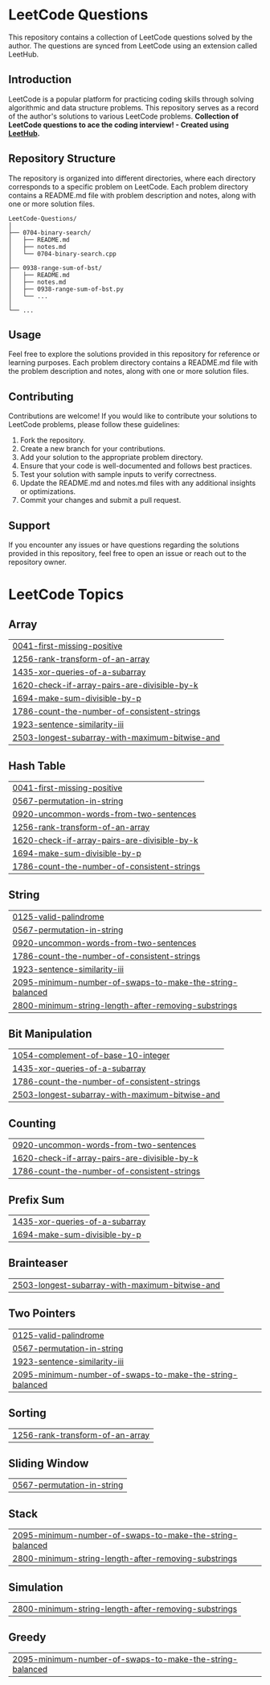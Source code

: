 # LeetCode Questions

This repository contains a collection of LeetCode questions solved by the author. The questions are synced from LeetCode using an extension called LeetHub.

## Introduction

LeetCode is a popular platform for practicing coding skills through solving algorithmic and data structure problems. This repository serves as a record of the author's solutions to various LeetCode problems.
**Collection of LeetCode questions to ace the coding interview! - Created using [LeetHub](https://github.com/QasimWani/LeetHub).**


## Repository Structure

The repository is organized into different directories, where each directory corresponds to a specific problem on LeetCode. Each problem directory contains a README.md file with problem description and notes, along with one or more solution files.

```
LeetCode-Questions/
│
├── 0704-binary-search/
│   ├── README.md
│   ├── notes.md
│   └── 0704-binary-search.cpp
│
├── 0938-range-sum-of-bst/
│   ├── README.md
│   ├── notes.md
│   ├── 0938-range-sum-of-bst.py
│   └── ...
│
└── ...
```

## Usage

Feel free to explore the solutions provided in this repository for reference or learning purposes. Each problem directory contains a README.md file with the problem description and notes, along with one or more solution files.

## Contributing

Contributions are welcome! If you would like to contribute your solutions to LeetCode problems, please follow these guidelines:

1. Fork the repository.
2. Create a new branch for your contributions.
3. Add your solution to the appropriate problem directory.
4. Ensure that your code is well-documented and follows best practices.
5. Test your solution with sample inputs to verify correctness.
6. Update the README.md and notes.md files with any additional insights or optimizations.
7. Commit your changes and submit a pull request.

## Support

If you encounter any issues or have questions regarding the solutions provided in this repository, feel free to open an issue or reach out to the repository owner.

<!---LeetCode Topics Start-->
# LeetCode Topics
## Array
|  |
| ------- |
| [0041-first-missing-positive](https://github.com/Aman149/LeetCode-Questions/tree/master/0041-first-missing-positive) |
| [1256-rank-transform-of-an-array](https://github.com/Aman149/LeetCode-Questions/tree/master/1256-rank-transform-of-an-array) |
| [1435-xor-queries-of-a-subarray](https://github.com/Aman149/LeetCode-Questions/tree/master/1435-xor-queries-of-a-subarray) |
| [1620-check-if-array-pairs-are-divisible-by-k](https://github.com/Aman149/LeetCode-Questions/tree/master/1620-check-if-array-pairs-are-divisible-by-k) |
| [1694-make-sum-divisible-by-p](https://github.com/Aman149/LeetCode-Questions/tree/master/1694-make-sum-divisible-by-p) |
| [1786-count-the-number-of-consistent-strings](https://github.com/Aman149/LeetCode-Questions/tree/master/1786-count-the-number-of-consistent-strings) |
| [1923-sentence-similarity-iii](https://github.com/Aman149/LeetCode-Questions/tree/master/1923-sentence-similarity-iii) |
| [2503-longest-subarray-with-maximum-bitwise-and](https://github.com/Aman149/LeetCode-Questions/tree/master/2503-longest-subarray-with-maximum-bitwise-and) |
## Hash Table
|  |
| ------- |
| [0041-first-missing-positive](https://github.com/Aman149/LeetCode-Questions/tree/master/0041-first-missing-positive) |
| [0567-permutation-in-string](https://github.com/Aman149/LeetCode-Questions/tree/master/0567-permutation-in-string) |
| [0920-uncommon-words-from-two-sentences](https://github.com/Aman149/LeetCode-Questions/tree/master/0920-uncommon-words-from-two-sentences) |
| [1256-rank-transform-of-an-array](https://github.com/Aman149/LeetCode-Questions/tree/master/1256-rank-transform-of-an-array) |
| [1620-check-if-array-pairs-are-divisible-by-k](https://github.com/Aman149/LeetCode-Questions/tree/master/1620-check-if-array-pairs-are-divisible-by-k) |
| [1694-make-sum-divisible-by-p](https://github.com/Aman149/LeetCode-Questions/tree/master/1694-make-sum-divisible-by-p) |
| [1786-count-the-number-of-consistent-strings](https://github.com/Aman149/LeetCode-Questions/tree/master/1786-count-the-number-of-consistent-strings) |
## String
|  |
| ------- |
| [0125-valid-palindrome](https://github.com/Aman149/LeetCode-Questions/tree/master/0125-valid-palindrome) |
| [0567-permutation-in-string](https://github.com/Aman149/LeetCode-Questions/tree/master/0567-permutation-in-string) |
| [0920-uncommon-words-from-two-sentences](https://github.com/Aman149/LeetCode-Questions/tree/master/0920-uncommon-words-from-two-sentences) |
| [1786-count-the-number-of-consistent-strings](https://github.com/Aman149/LeetCode-Questions/tree/master/1786-count-the-number-of-consistent-strings) |
| [1923-sentence-similarity-iii](https://github.com/Aman149/LeetCode-Questions/tree/master/1923-sentence-similarity-iii) |
| [2095-minimum-number-of-swaps-to-make-the-string-balanced](https://github.com/Aman149/LeetCode-Questions/tree/master/2095-minimum-number-of-swaps-to-make-the-string-balanced) |
| [2800-minimum-string-length-after-removing-substrings](https://github.com/Aman149/LeetCode-Questions/tree/master/2800-minimum-string-length-after-removing-substrings) |
## Bit Manipulation
|  |
| ------- |
| [1054-complement-of-base-10-integer](https://github.com/Aman149/LeetCode-Questions/tree/master/1054-complement-of-base-10-integer) |
| [1435-xor-queries-of-a-subarray](https://github.com/Aman149/LeetCode-Questions/tree/master/1435-xor-queries-of-a-subarray) |
| [1786-count-the-number-of-consistent-strings](https://github.com/Aman149/LeetCode-Questions/tree/master/1786-count-the-number-of-consistent-strings) |
| [2503-longest-subarray-with-maximum-bitwise-and](https://github.com/Aman149/LeetCode-Questions/tree/master/2503-longest-subarray-with-maximum-bitwise-and) |
## Counting
|  |
| ------- |
| [0920-uncommon-words-from-two-sentences](https://github.com/Aman149/LeetCode-Questions/tree/master/0920-uncommon-words-from-two-sentences) |
| [1620-check-if-array-pairs-are-divisible-by-k](https://github.com/Aman149/LeetCode-Questions/tree/master/1620-check-if-array-pairs-are-divisible-by-k) |
| [1786-count-the-number-of-consistent-strings](https://github.com/Aman149/LeetCode-Questions/tree/master/1786-count-the-number-of-consistent-strings) |
## Prefix Sum
|  |
| ------- |
| [1435-xor-queries-of-a-subarray](https://github.com/Aman149/LeetCode-Questions/tree/master/1435-xor-queries-of-a-subarray) |
| [1694-make-sum-divisible-by-p](https://github.com/Aman149/LeetCode-Questions/tree/master/1694-make-sum-divisible-by-p) |
## Brainteaser
|  |
| ------- |
| [2503-longest-subarray-with-maximum-bitwise-and](https://github.com/Aman149/LeetCode-Questions/tree/master/2503-longest-subarray-with-maximum-bitwise-and) |
## Two Pointers
|  |
| ------- |
| [0125-valid-palindrome](https://github.com/Aman149/LeetCode-Questions/tree/master/0125-valid-palindrome) |
| [0567-permutation-in-string](https://github.com/Aman149/LeetCode-Questions/tree/master/0567-permutation-in-string) |
| [1923-sentence-similarity-iii](https://github.com/Aman149/LeetCode-Questions/tree/master/1923-sentence-similarity-iii) |
| [2095-minimum-number-of-swaps-to-make-the-string-balanced](https://github.com/Aman149/LeetCode-Questions/tree/master/2095-minimum-number-of-swaps-to-make-the-string-balanced) |
## Sorting
|  |
| ------- |
| [1256-rank-transform-of-an-array](https://github.com/Aman149/LeetCode-Questions/tree/master/1256-rank-transform-of-an-array) |
## Sliding Window
|  |
| ------- |
| [0567-permutation-in-string](https://github.com/Aman149/LeetCode-Questions/tree/master/0567-permutation-in-string) |
## Stack
|  |
| ------- |
| [2095-minimum-number-of-swaps-to-make-the-string-balanced](https://github.com/Aman149/LeetCode-Questions/tree/master/2095-minimum-number-of-swaps-to-make-the-string-balanced) |
| [2800-minimum-string-length-after-removing-substrings](https://github.com/Aman149/LeetCode-Questions/tree/master/2800-minimum-string-length-after-removing-substrings) |
## Simulation
|  |
| ------- |
| [2800-minimum-string-length-after-removing-substrings](https://github.com/Aman149/LeetCode-Questions/tree/master/2800-minimum-string-length-after-removing-substrings) |
## Greedy
|  |
| ------- |
| [2095-minimum-number-of-swaps-to-make-the-string-balanced](https://github.com/Aman149/LeetCode-Questions/tree/master/2095-minimum-number-of-swaps-to-make-the-string-balanced) |
<!---LeetCode Topics End-->